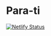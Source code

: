 # Para-ti
[![Netlify Status](https://api.netlify.com/api/v1/badges/f61d30a1-7cd1-40fb-8ee9-b8712bd11e84/deploy-status)](https://app.netlify.com/projects/paaudbb/deploys)
